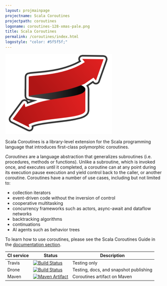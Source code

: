 ```yaml
---
layout: projmainpage
projectname: Scala Coroutines
projectpath: coroutines
logoname: coroutines-128-xmas-pale.png
title: Scala Coroutines
permalink: /coroutines/index.html
logostyle: "color: #5f5f5f;"
---
```



<img alt="Scala Coroutines" src="/resources/images/coroutines-512-xmas.png"
  height="256px"/>

Scala Coroutines is a library-level extension for the Scala programming language
that introduces first-class polymorphic coroutines.

*Coroutines* are a language abstraction that generalizes subroutines
(i.e. procedures, methods or functions).
Unlike a subroutine, which is invoked once, and executes until it completed,
a coroutine can at any point during its execution pause execution
and yield control back to the caller, or another coroutine.
Coroutines have a number of use cases, including but not limited to:

- collection iterators
- event-driven code without the inversion of control
- cooperative multitasking
- concurrency frameworks such as actors, async-await and dataflow networks
- backtracking algorithms
- continuations
- AI agents such as behavior trees

To learn how to use coroutines, please see the Scala Coroutines Guide
in the [documentation section](/coroutines/learn).


CI service         | Status | Description
-------------------|--------|------------
Travis             | [![Build Status](https://travis-ci.org/storm-enroute/coroutines.png?branch=master)](https://travis-ci.org/storm-enroute/coroutines) | Testing only
Drone              | [![Build Status](http://ci.storm-enroute.com:443/api/badges/storm-enroute/coroutines/status.svg)](http://ci.storm-enroute.com:443/storm-enroute/coroutines) | Testing, docs, and snapshot publishing
Maven              | [![Maven Artifact](https://img.shields.io/maven-central/v/com.storm-enroute/coroutines_2.11.svg)](http://mvnrepository.com/artifact/com.storm-enroute/coroutines_2.11) | Coroutines artifact on Maven
